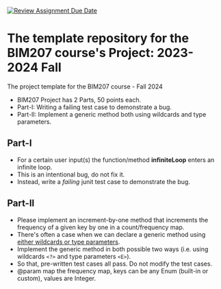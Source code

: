 [![Review Assignment Due Date](https://classroom.github.com/assets/deadline-readme-button-24ddc0f5d75046c5622901739e7c5dd533143b0c8e959d652212380cedb1ea36.svg)](https://classroom.github.com/a/YLuAwWuq)
# The template repository for the BIM207 course's Project:  2023-2024 Fall
The project template  for the BIM207 course - Fall 2024


* BIM207 Project has 2 Parts, 50 points each.
* Part-I: Writing a failing test case to demonstrate a bug.
* Part-II: Implement a generic method both using wildcards and type parameters.


## Part-I
* For a certain user input(s) the function/method **infiniteLoop** enters an infinite loop.
* This is an intentional bug, do not fix it.
* Instead, write a *failing* junit test case to demonstrate the bug.

## Part-II

* Please implement an increment-by-one method that increments the frequency of a                                                                                                                                                                         given key by one in a count/frequency map.
* There's often a case when we can declare a generic method using [either wildcards or type parameters](https://www.baeldung.com/java-generics-type-parameter-vs-wildcard).
* Implement the generic method in both possible two ways (i.e. using wildcards `<?>` and type parameters `<E>`).
* So that, pre-written test cases all pass. Do not modify the test cases.
* @param map the frequency map, keys can be any Enum (built-in or custom), values are Integer.
